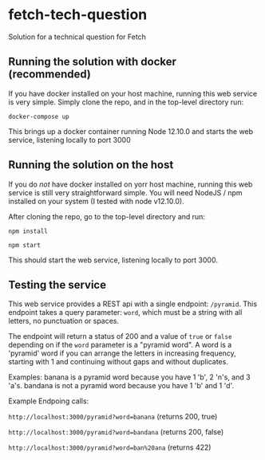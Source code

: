 # fetch-tech-question
Solution for a technical question for Fetch

## Running the solution with docker (recommended)
If you have docker installed on your host machine, running this web service is very simple. Simply clone the repo, and in the top-level directory run:

`docker-compose up`

This brings up a docker container running Node 12.10.0 and starts the web service, listening locally to port 3000

## Running the solution on the host
If you do *not* have docker installed on yorr host machine, running this web service is still very straightforward simple. You will need NodeJS / npm installed on your system (I tested with node v12.10.0).

After cloning the repo, go to the top-level directory and run:

`npm install`

`npm start`

This should start the web service, listening locally to port 3000.

## Testing the service ##

This web service provides a REST api with a single endpoint: `/pyramid`. This endpoint takes a query parameter: `word`, which must be a string with all letters, no punctuation or spaces. 

The endpoint will return a status of 200 and a value of `true` or `false` depending on if the `word` parameter is a "pyramid word". A word is a 'pyramid' word if you can arrange the letters in increasing frequency, starting with 1 and continuing without gaps and without duplicates.

Examples:
banana is a pyramid word because you have 1 'b', 2 'n's, and 3 'a's.
bandana is not a pyramid word because you have 1 'b' and 1 'd'.

Example Endpoing calls:

`http://localhost:3000/pyramid?word=banana` (returns 200, true)

`http://localhost:3000/pyramid?word=bandana` (returns 200, false)

`http://localhost:3000/pyramid?word=ban%20ana` (returns 422)